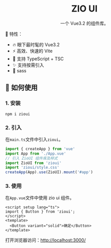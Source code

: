 <h1 align="center">ZIO UI</h1>

<p align="center">一个 Vue3.2 的组件库。</p>

🌈 特性：

- 🔥 眼下最时髦的 Vue3.2
- ⚡ 高效、快速的 Vite
- 🔑 支持 TypeScript + TSC
- ✨ 支持按需引入
- 🎨 sass

## 🔧 如何使用

### 1. 安装

```
npm i zioui
```

### 2. 引入

在`main.ts`文件中引入`zioui`。

```ts
import { createApp } from 'vue'
import App from './App.vue'
// 引入 ZioUI 组件库及样式
import ZioUI from 'zioui'
import 'zioui/style.css'
createApp(App).use(ZioUI).mount('#app')
```

### 3. 使用

在`App.vue`文件中使用 zio ui 组件。

```vue
<script setup lang="ts">
import { Button } from 'zioui';
</script>
<template>
  <Button variant="solid">确定</Button>
</template>
```

打开浏览器访问：[http://localhost:3000/](http://localhost:3000/)